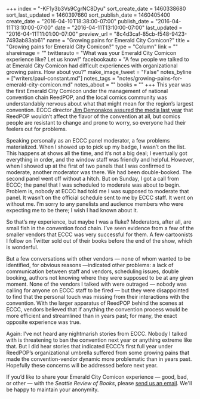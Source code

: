 +++
index = "-KF1y3b3Vs9CgrNC8Dyu"
sort_create_date = 1460338680
sort_last_updated = 1460397660
sort_publish_date = 1460405400
create_date = "2016-04-10T18:38:00-07:00"
publish_date = "2016-04-11T13:10:00-07:00"
date = "2016-04-11T13:10:00-07:00"
last_updated = "2016-04-11T11:01:00-07:00"
preview_url = "8c4d3caf-85cb-f548-9423-7493ab83ab61"
name = "Growing pains for Emerald City Comicon?"
title = "Growing pains for Emerald City Comicon?"
type = "Column"
link = ""
shareimage = ""
twitterauto = "What was your Emerald City Comicon experience like? Let us know!"
facebookauto = "A few people we talked to at Emerald City Comicon had difficult experiences with organizational growing pains. How about you?"
make_image_tweet = "False"
notes_byline = ["writers/paul-constant.md"]
notes_tags = "notes/growing-pains-for-emerald-city-comicon.md"
notes_about = ""
books = ""
+++
This year was the first Emerald City Comicon under the management of national convention chain ReedPOP, and the local comics community was understandably nervous about what that might mean for the region’s largest convention. ECCC director [Jim Demonakos assured the media last year]( http://comicsalliance.com/emerald-city-comicon-reedpop-acquisitn-interview-demonakos-fensterman/) that ReedPOP  wouldn’t affect the flavor of the convention at all, but comics people are resistant to change and prone to worry, so everyone had their feelers out for problems.

Speaking personally as an ECCC panel moderator, a few problems materialized. When I showed up to pick up my badge, I wasn’t on the list. This happens at shows all the time, and it’s not a big deal; I eventually got everything in order, and the window staff was friendly and helpful. However, when I showed up at the first of two panels that I was confirmed to moderate, another moderator was there. We had been double-booked. The second panel went off without a hitch. But on Sunday, I got a call from ECCC; the panel that I was scheduled to moderate was about to begin. Problem is, nobody at ECCC had told me I was supposed to moderate that panel. It wasn’t on the official schedule sent to me by ECCC staff. It went on without me. I’m sorry to any panelists and audience members who were expecting me to be there; I wish I had known about it.

So that’s my experience, but maybe I was a fluke? Moderators, after all, are small fish in the convention food chain. I’ve seen evidence from a few of the smaller vendors that ECCC was very successful for them. A few cartoonists I follow on Twitter sold out of their books before the end of the show, which is wonderful.

But a few conversations with other vendors — none of whom wanted to be identified, for obvious reasons —indicated other problems: a lack of communication between staff and vendors, scheduling issues, double booking, authors not knowing where they were supposed to be at any given moment. None of the vendors I talked with were outraged — nobody was calling for anyone on ECCC staff to be fired — but they were disappointed to find that the personal touch was missing from their interactions with the convention. With the larger apparatus of ReedPOP behind the scenes at ECCC, vendors believed that if anything the convention process would be more efficient and streamlined than in years past; for many, the exact opposite experience was true.

Again: I’ve not heard any nightmarish stories from ECCC. Nobody I talked with is threatening to ban the convention next year or anything extreme like that. But I did hear stories that indicated ECCC’s first full year under ReedPOP’s organizational umbrella suffered from some growing pains that made the convention-vendor dynamic more problematic than in years past. Hopefully these concerns will be addressed before next year.

If you’d like to share your Emerald City Comicon experience — good, bad, or other — with the *Seattle Review of Books*, please [send us an email]( http://seattlereviewofbooks.com/about/). We'll be happy to maintain your anonymity.